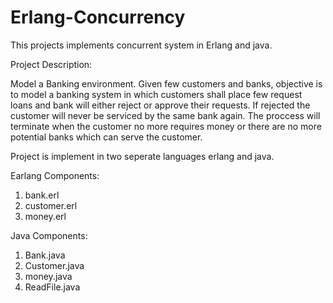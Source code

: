 # Erlang-Concurrency

This projects implements concurrent system in Erlang and java.

Project Description:

Model a Banking environment. Given few customers and banks, objective is to model a banking system in which customers shall place few request loans and bank will either reject or approve their requests. If rejected the customer will never be serviced by the same bank again. The proccess will terminate when the customer no more requires money or there are no more potential banks which can serve the customer.

Project is implement in two seperate languages erlang and java.

Earlang Components:
<ol>
<li>bank.erl</li>
<li>customer.erl</li>
<li>money.erl</li>
</ol>

 
Java Components:
<ol>
<li>Bank.java</li>
<li>Customer.java</li>
<li>money.java</li>
<li>ReadFile.java</li>
</ol>

